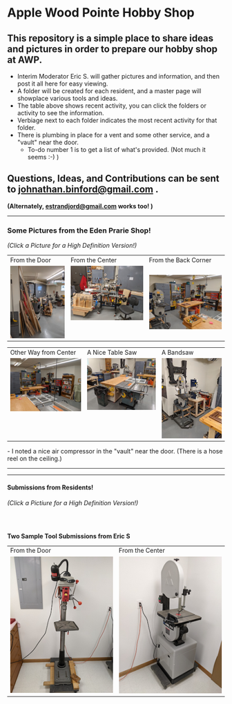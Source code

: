#  Apple Wood Pointe Hobby Shop
## This repository is a simple place to share ideas and pictures in order to prepare our hobby shop at AWP.
- Interim Moderator Eric S. will gather pictures and information, and then post it all here for easy viewing.
- A folder will be created for each resident, and a master page will showplace various tools and ideas.
- The table above shows recent activity, you can click the folders or activity to see the information.
- Verbiage next to each folder indicates the most recent activity for that folder.
- There is plumbing in place for a vent and some other service, and a "vault" near the door.
  - To-do number 1 is to get a list of what's provided.  (Not much it seems :-)  )

## Questions, Ideas, and Contributions can be sent to johnathan.binford@gmail.com .
**(Alternately,  estrandjord@gmail.com works too! )**

* * *

### Some Pictures from the Eden Prarie Shop!
*(Click a Picture for a High Definition Version!)*
<table>
  <tr>
    <td>From the Door</td>
     <td>From the Center</td>
     <td>From the Back Corner</td>
  </tr>
  <tr>
    <td valign="top">
    <a href="./Other-Shops/EP-Shop-1.jpg">
      <img src="./Other-Shops/Thumbnails/EP-Shop-1-T.jpg">
      </a>
      </td>
    <td valign="top">
      <a href="./Other-Shops/Ep-Shop-2.jpg">
      <img src="./Other-Shops/Thumbnails/Ep-Shop-2-T.jpg">
      </a>
      </td>
    <td <valign="top">
      <a href="./Other-Shops/EP-Shop-3.jpg">
      <img src="./Other-Shops/Thumbnails/EP-Shop-3-T.jpg">
      </a>
      </td>
  </tr>
 </table>

<table>
  <tr>
    <td>Other Way from Center</td>
     <td>A Nice Table Saw</td>
     <td>A Bandsaw</td>
  </tr>
  <tr>
    <td valign="top">
      <a href="./Other-Shops/EP-Shop-4.jpg">
      <img src="./Other-Shops/Thumbnails/EP-Shop-4-T.jpg">
      </a>
    </td>
    <td valign="top">
      <a href="./Other-Shops/EP-Shop-5.jpg">
      <img src="./Other-Shops/Thumbnails/EP-Shop-5-T.jpg">
      </a>
    </td>
    <td valign="top">
      <a href="./Other-Shops/EP-Shop-6.jpg">
      <img src="./Other-Shops/Thumbnails/EP-Shop-6-T.jpg">
      </a>
    </td>
  </tr>
 </table>
- I noted a nice air compressor in the "vault" near the door.  (There is a hose reel on the ceiling.)

* * *
* * *

#### Submissions from Residents!
*(Click a Pictiure for a High Definition Version!)* 
<pre>


</pre>
**Two Sample Tool Submissions from Eric S**
<table>
  <tr>
    <td>From the Door</td>
     <td>From the Center</td>
  </tr>
  <tr>
    <td valign="top">
    <a href="./Eric-S/Drill-Press.jpg">
      <img src="./Eric-S/Thumbnails/Drill-Press-T.jpg">
      </a>
      </td>
    <td valign="top">
      <a href="./Eric-S/Band-Saw.jpg">
      <img src="./Eric-S/Thumbnails/Band-Saw-T.jpg">
      </a>
      </td>
  </tr>
 </table>

